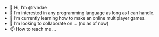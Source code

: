 - 👋 Hi, I’m @rvndae
- 👀 I’m interested in any programming language as long as I can handle.
- 🌱 I’m currently learning how to make an online multiplayer games.
- 💞️ I’m looking to collaborate on ... (no as of now)
- 📫 How to reach me ... 

<!---
rvndae/rvndae is a ✨ special ✨ repository because its `README.md` (this file) appears on your GitHub profile.
You can click the Preview link to take a look at your changes.
--->
